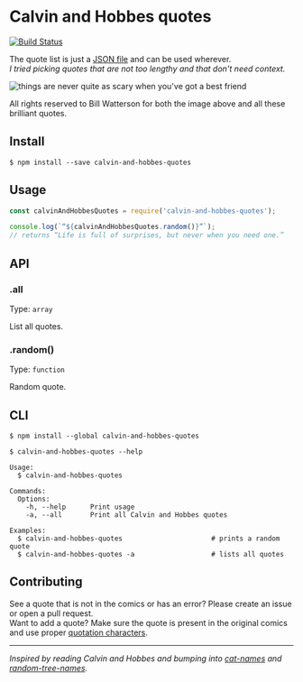 # Calvin and Hobbes quotes
[![Build Status](https://img.shields.io/travis/Siilwyn/calvin-and-hobbes-quotes/master.svg?style=flat-square)](https://travis-ci.org/Siilwyn/calvin-and-hobbes-quotes)

The quote list is just a [JSON file](src/quotes.json) and can be used wherever.  
*I tried picking quotes that are not too lengthy and that don't need context.*

![things are never quite as scary when you've got a best friend](https://cdn.rawgit.com/Siilwyn/calvin-and-hobbes-quotes/master/a-best-friend.jpg)

All rights reserved to Bill Watterson for both the image above and all these brilliant quotes.

## Install
```
$ npm install --save calvin-and-hobbes-quotes
```

## Usage
```js
const calvinAndHobbesQuotes = require('calvin-and-hobbes-quotes');

console.log(`“${calvinAndHobbesQuotes.random()}”`);
// returns “Life is full of surprises, but never when you need one.”
```

## API

### .all
Type: `array`

List all quotes.

### .random()
Type: `function`

Random quote.

## CLI
```
$ npm install --global calvin-and-hobbes-quotes
```

```
$ calvin-and-hobbes-quotes --help

Usage:
  $ calvin-and-hobbes-quotes

Commands:
  Options:
    -h, --help      Print usage
    -a, --all       Print all Calvin and Hobbes quotes

Examples:
  $ calvin-and-hobbes-quotes                      # prints a random quote
  $ calvin-and-hobbes-quotes -a                   # lists all quotes
```

## Contributing
See a quote that is not in the comics or has an error? Please create an issue or open a pull request.  
Want to add a quote? Make sure the quote is present in the original comics and use proper [quotation characters](http://smartquotesforsmartpeople.com/).

___

*Inspired by reading Calvin and Hobbes and bumping into [cat-names](https://github.com/sindresorhus/cat-names) and [random-tree-names](https://github.com/pguth/random-tree-names/).*
